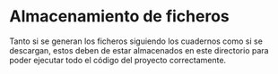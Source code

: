 # Almacenamiento de ficheros
Tanto si se generan los ficheros siguiendo los cuadernos como si se descargan, estos deben de estar almacenados en este directorio para poder ejecutar todo el código del proyecto correctamente.